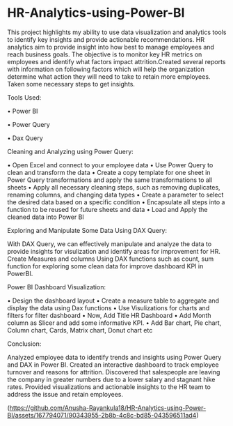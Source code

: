 # HR-Analytics-using-Power-BI

This project highlights my ability to use data visualization and analytics tools to identify key insights and provide actionable recommendations.
HR analytics aim to provide insight into how best to manage employees and reach business goals. The objective is to monitor key HR metrics on employees and identify what factors impact attrition.Created several reports with information on following factors which will help the organization determine what action they will need to take to retain more employees. Taken some necessary steps to get insights.

Tools Used:

 • Power BI

 • Power Query

 • Dax Query

Cleaning and Analyzing using Power Query:

 • Open Excel and connect to your employee data
 • Use Power Query to clean and transform the data
 • Create a copy template for one sheet in Power Query transformations and apply the same transformations to all sheets
 • Apply all necessary cleaning steps, such as removing duplicates, renaming columns, and changing data types
 • Create a parameter to select the desired data based on a specific condition
 • Encapsulate all steps into a function to be reused for future sheets and data
 • Load and Apply the cleaned data into Power BI

Exploring and Manipulate Some Data Using DAX Query:

With DAX Query, we can effectively manipulate and analyze the data to provide insights for visulization and identify areas for improvement for HR.
Create Measures and columns Using DAX functions such as count, sum function for exploring some clean data for improve dashboard KPI in PowerBI.

Power BI Dashboard Visualization:

 • Design the dashboard layout
 • Create a measure table to aggregate and display the data using Dax functions
 • Use Visulizations for charts and filters for filter dashboard
 • Now, Add Title HR Dashboard
 • Add Month column as Slicer and add some informative KPI.
 • Add Bar chart, Pie chart, Column chart, Cards, Matrix chart, Donut chart etc

 Conclusion:

Analyzed employee data to identify trends and insights using Power Query and DAX in Power BI. Created an interactive dashboard to track employee turnover and reasons for attrition. Discovered that salespeople are leaving the company in greater numbers due to a lower salary and stagnant hike rates. Provided visualizations and actionable insights to the HR team to address the issue and retain employees.


(https://github.com/Anusha-Rayankula18/HR-Analytics-using-Power-BI/assets/167794071/90343955-2b8b-4c8c-bd85-043596511ad4)

